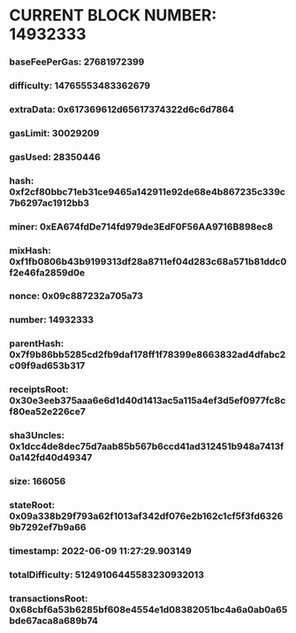 # CURRENT BLOCK NUMBER: 14932333

### baseFeePerGas: 27681972399
### difficulty: 14765553483362679
### extraData: 0x617369612d65617374322d6c6d7864
### gasLimit: 30029209
### gasUsed: 28350446
### hash: 0xf2cf80bbc71eb31ce9465a142911e92de68e4b867235c339c7b6297ac1912bb3
### miner: 0xEA674fdDe714fd979de3EdF0F56AA9716B898ec8
### mixHash: 0xf1fb0806b43b9199313df28a8711ef04d283c68a571b81ddc0f2e46fa2859d0e
### nonce: 0x09c887232a705a73
### number: 14932333
### parentHash: 0x7f9b86bb5285cd2fb9daf178ff1f78399e8663832ad4dfabc2c09f9ad653b317
### receiptsRoot: 0x30e3eeb375aaa6e6d1d40d1413ac5a115a4ef3d5ef0977fc8cf80ea52e226ce7
### sha3Uncles: 0x1dcc4de8dec75d7aab85b567b6ccd41ad312451b948a7413f0a142fd40d49347
### size: 166056
### stateRoot: 0x09a338b29f793a62f1013af342df076e2b162c1cf5f3fd63269b7292ef7b9a66
### timestamp: 2022-06-09 11:27:29.903149
### totalDifficulty: 51249106445583230932013
### transactionsRoot: 0x68cbf6a53b6285bf608e4554e1d08382051bc4a6a0ab0a65bde67aca8a689b74
